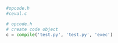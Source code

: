 ```python
#opcode.h 
#ceval.c
```

```python
# opcode.h
# create code object
c = compile('test.py', 'test.py', 'exec')
```

